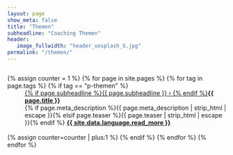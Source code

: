 ```yaml
---
layout: page
show_meta: false
title: "Themen"
subheadline: "Coaching Themen"
header:
   image_fullwidth: "header_unsplash_5.jpg"
permalink: "/themen/"
---
```

<div id="blog-index" class="row">
	<div class="small-12 columns t30">
    <dl class="accordion" data-accordion>
        {% assign counter = 1 %}
        {% for page in site.pages %}
          {% for tag in page.tags %}
            {% if tag == "p-themen" %}
              <dd class="accordion-navigation">
        			<a href="#panel{{ counter }}"><span class="iconfont"></span> {% if page.subheadline %}{{ page.subheadline }} › {% endif %}<strong>{{ page.title }}</strong></a>
        				<div id="panel{{ counter }}" class="content">
        					{% if page.meta_description %}{{ page.meta_description | strip_html | escape }}{% elsif page.teaser %}{{ page.teaser | strip_html | escape }}{% endif %}
        					<a href="{{ site.url }}{{ site.baseurl }}{{ page.url }}" title="Read {{ page.title | escape_once }}"><strong>{{ site.data.language.read_more }}</strong></a><br><br>
        				</div>
        			</dd>
              {% assign counter=counter | plus:1 %}
            {% endif %}
          {% endfor %}
        {% endfor %}
    </dl>
  </div><!-- /.small-12.columns -->
</div><!-- /.row -->
